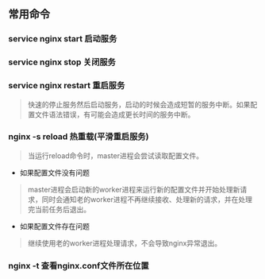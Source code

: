 ## 常用命令
### service nginx start   启动服务
### service nginx stop    关闭服务
### service nginx restart 重启服务
> 快速的停止服务然后启动服务，启动的时候会造成短暂的服务中断。如果配置文件语法错误，有可能会造成更长时间的服务中断。

### nginx -s reload 热重载(平滑重启服务)
> 当运行reload命令时，master进程会尝试读取配置文件。

- 如果配置文件没有问题
> master进程会启动新的worker进程来运行新的配置文件并开始处理新请求，同时会通知老的worker进程不再继续接收、处理新的请求，并在处理完当前任务后退出。

- 如果配置文件存在问题
> 继续使用老的worker进程处理请求，不会导致nginx异常退出。

### nginx -t 查看nginx.conf文件所在位置